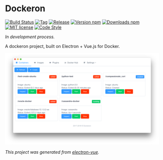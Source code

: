 # Dockeron

[![Build Status](https://travis-ci.org/dockeron/dockeron.svg?branch=master)](https://travis-ci.org/dockeron/dockeron)
[![Tag](https://img.shields.io/github/tag/dockeron/dockeron.svg)](https://github.com/dockeron/dockeron/tags)
[![Release](	https://img.shields.io/github/release/dockeron/dockeron.svg)](https://github.com/dockeron/dockeron/releases)
[![Version npm](https://img.shields.io/npm/v/dockeron.svg)](https://www.npmjs.com/package/dockeron)
[![Downloads npm](https://img.shields.io/npm/dt/dockeron.svg)](https://www.npmjs.com/package/dockeron)
[![MIT license](https://img.shields.io/npm/l/dockeron.svg)](https://opensource.org/licenses/MIT)
[![Code Style](https://img.shields.io/badge/code_style-standard-brightgreen.svg)](https://standardjs.com)

*In development process.*

A dockeron project, built on Electron + Vue.js for Docker.


![](./docs/dockeron-screenshot1.png)



*This project was generated from [electron-vue](https://github.com/SimulatedGREG/electron-vue).*
